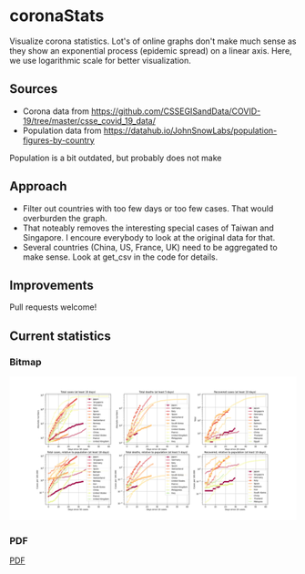 # coronaStats

Visualize corona statistics. Lot's of online graphs don't make much
sense as they show an exponential process (epidemic spread) on a
linear axis. Here, we use logarithmic scale for better visualization.  

## Sources 

* Corona data from
  https://github.com/CSSEGISandData/COVID-19/tree/master/csse_covid_19_data/
* Population data from
  https://datahub.io/JohnSnowLabs/population-figures-by-country
  
Population is a bit outdated, but probably does not make 

## Approach 

* Filter out countries with too few days or too few cases. That would
  overburden the graph. 
* That noteably removes the interesting special cases of Taiwan and
  Singapore. I encoure everybody to look at the original data for
  that. 
* Several countries (China, US, France, UK) need to be aggregated to
  make sense. Look at get_csv in the code for details. 
  
## Improvements 

Pull requests welcome! 

## Current statistics 

### Bitmap 

![Corona Statistics](corona_stats.png) 

### PDF 

<a href="https://hkarl.github.io/coronaStats/corona_stats.pdf"> PDF </a>
